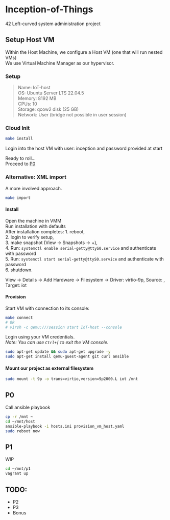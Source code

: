 # Inception-of-Things

42 Left-curved system administration project

## Setup Host VM

Within the Host Machine, we configure a Host VM (one that will run nested VMs)  
We use Virtual Machine Manager as our hypervisor.  

### Setup

> Name: IoT-host  
> OS: Ubuntu Server LTS 22.04.5  
> Memory: 8192 MB  
> CPUs: 10  
> Storage: qcow2 disk (25 GB)  
> Network: User (bridge not possible in user session)  

### Cloud Init

```bash
make install
```

Login into the host VM with user: inception and password provided at start  

Ready to roll...  
Proceed to [P0](#p0)  

### Alternative: XML import

A more involved approach.

```bash
make import
```

#### Install

Open the machine in VMM  
Run installation with defaults  
After installation completes:
    1. reboot,  
    2. login to verify setup,  
    3. make snapshot (View -> Snapshots -> +),  
    4. Run: `systemctl enable serial-getty@ttyS0.service` and authenticate with password  
    5. Run: `systemctl start serial-getty@ttyS0.service` and authenticate with password  
    6. shutdown.  

View -> Details -> Add Hardware -> Filesystem -> Driver: virtio-9p, Source: <this dir>, Target: iot  

#### Provision

Start VM with connection to its console:  

```bash
make connect
# OR
# virsh -c qemu:///session start IoT-host --console
```

Login using your VM credentials.  
*Note: You can use `Ctrl+[` to exit the VM console.*  

```bash
sudo apt-get update && sudo apt-get upgrade -y
sudo apt-get install qemu-guest-agent git curl ansible
```

#### Mount our project as external filesystem

```bash
sudo mount -t 9p -o trans=virtio,version=9p2000.L iot /mnt
```

## P0

Call ansible playbook  

```bash
cp -r /mnt ~
cd ~/mnt/host
ansible-playbook -i hosts.ini provision_vm_host.yaml
sudo reboot now
```

## P1

WIP  

```bash
cd ~/mnt/p1
vagrant up
```

## TODO:
- P2
- P3
- Bonus
